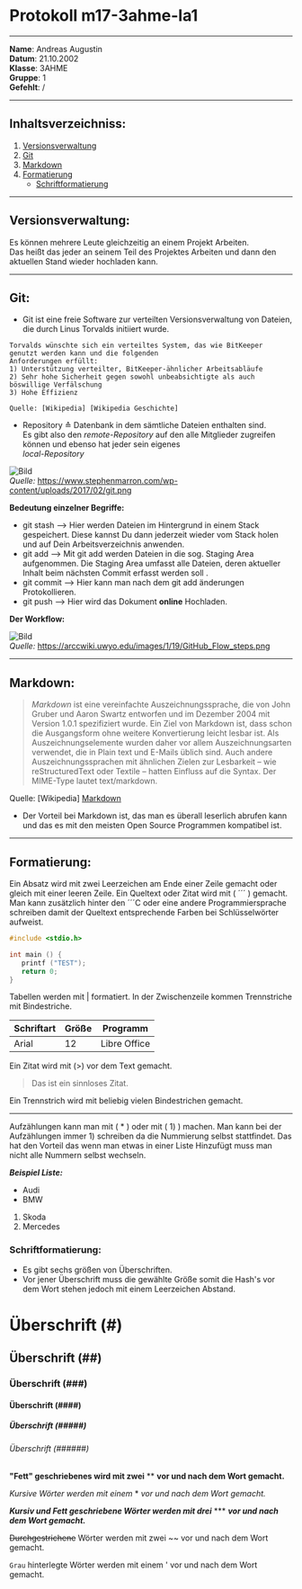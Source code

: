# Protokoll m17-3ahme-la1

-----

**Name**: Andreas Augustin  
**Datum**: 21.10.2002  
**Klasse**: 3AHME  
**Gruppe**: 1  
**Gefehlt**: /

-----

## Inhaltsverzeichniss:

1) [Versionsverwaltung](#versionsverwaltung) 
1) [Git](#git)
1) [Markdown](#markdown)
1) [Formatierung](#formatierung)
    * [Schriftformatierung](#Schriftformatierung) 

-----

## Versionsverwaltung:

 Es können mehrere Leute gleichzeitig an einem Projekt Arbeiten.  
 Das heißt das jeder an seinem Teil des Projektes Arbeiten und dann den aktuellen Stand wieder hochladen kann.

-----

## Git:

* Git ist eine freie Software zur verteilten Versionsverwaltung von Dateien, die durch Linus Torvalds initiiert wurde.
```
Torvalds wünschte sich ein verteiltes System, das wie BitKeeper genutzt werden kann und die folgenden  
Anforderungen erfüllt:
1) Unterstützung verteilter, BitKeeper-ähnlicher Arbeitsabläufe
2) Sehr hohe Sicherheit gegen sowohl unbeabsichtigte als auch böswillige Verfälschung
3) Hohe Effizienz

Quelle: [Wikipedia] [Wikipedia Geschichte]
```
* Repository ≙ Datenbank in dem sämtliche Dateien enthalten sind.  
Es gibt also den *remote-Repository* auf den alle Mitglieder zugreifen können und ebenso hat jeder sein eigenes  
*local-Repository*

![Bild](https://www.stephenmarron.com/wp-content/uploads/2017/02/git.png)  
*Quelle:* https://www.stephenmarron.com/wp-content/uploads/2017/02/git.png 

**Bedeutung einzelner Begriffe:**

* git stash   --> Hier werden Dateien im Hintergrund in einem Stack gespeichert. Diese kannst Du dann jederzeit wieder vom Stack holen und auf Dein Arbeitsverzeichnis anwenden.  
* git add     --> Mit git add werden Dateien in die sog. Staging Area aufgenommen. Die Staging Area umfasst alle Dateien, deren aktueller Inhalt beim nächsten Commit erfasst werden soll  .
* git commit  --> Hier kann man nach dem git add änderungen Protokollieren.
* git push    --> Hier wird das Dokument **online** Hochladen.  

**Der Workflow:**  


![Bild](https://arccwiki.uwyo.edu/images/1/19/GitHub_Flow_steps.png)  
*Quelle:* https://arccwiki.uwyo.edu/images/1/19/GitHub_Flow_steps.png 

-----

## Markdown:

>*Markdown* ist eine vereinfachte Auszeichnungssprache, die von John Gruber und Aaron Swartz entworfen und im Dezember 2004 mit Version 1.0.1 spezifiziert wurde. Ein Ziel von Markdown ist, dass schon die Ausgangsform ohne weitere Konvertierung leicht lesbar ist. Als Auszeichnungselemente wurden daher vor allem Auszeichnungsarten verwendet, die in Plain text und E-Mails üblich sind. Auch andere Auszeichnungssprachen mit ähnlichen Zielen zur Lesbarkeit – wie reStructuredText oder Textile – hatten Einfluss auf die Syntax. Der MIME-Type lautet text/markdown.

Quelle: [Wikipedia] [Markdown]

* Der Vorteil bei Markdown ist, das man es überall leserlich abrufen kann und das es mit den meisten Open Source Programmen kompatibel ist.

-----

## Formatierung:

Ein Absatz wird mit zwei Leerzeichen am Ende einer Zeile gemacht oder gleich mit einer leeren Zeile.
Ein Queltext oder Zitat wird mit ( ´´´ ) gemacht. Man kann zusätzlich hinter den ´´´C oder eine andere Programmiersprache schreiben damit der Queltext entsprechende Farben bei Schlüsselwörter aufweist.  

```C
#include <stdio.h>

int main () {
   printf ("TEST");
   return 0;
}
```

Tabellen werden mit | formatiert. In der Zwischenzeile kommen Trennstriche mit Bindestriche.

Schriftart    | Größe       | Programm
--------------|-------------|------------
Arial         | 12          | Libre Office

Ein Zitat wird mit (>) vor dem Text gemacht.  
> Das ist ein sinnloses Zitat.

Ein Trennstrich wird mit beliebig vielen Bindestrichen gemacht.

-----

Aufzählungen kann man mit ( * ) oder mit ( 1) ) machen. Man kann bei der Aufzählungen immer 1) schreiben da die Nummierung selbst stattfindet. Das hat den Vorteil das wenn man etwas in einer Liste Hinzufügt muss man nicht alle Nummern selbst wechseln.  

***Beispiel Liste:***
* Audi
* BMW

1) Skoda
1) Mercedes

### Schriftformatierung:

* Es gibt sechs größen von Überschriften. 
* Vor jener Überschrift muss die gewählte Größe somit die Hash's vor dem Wort stehen jedoch mit einem Leerzeichen Abstand.
# Überschrift (#)
## Überschrift (##)
### Überschrift (###)
#### Überschrift (####)
##### Überschrift (#####)
###### Überschrift (######)  
  
**"Fett" geschriebenes wird mit zwei**  **  **vor und nach dem Wort gemacht.**  

*Kursive Wörter werden mit einem* * *vor und nach dem Wort gemacht.*  

***Kursiv und Fett geschriebene Wörter werden mit drei***  ***  ***vor und nach dem Wort gemacht.***    

~~Durchgestrichene~~ Wörter werden mit zwei ~~ vor und nach dem Wort gemacht.  

`Grau` hinterlegte Wörter werden mit einem ' vor und nach dem Wort gemacht.


[Wikipedia Geschichte]: https://de.wikipedia.org/wiki/Git 
[Markdown]: https://de.wikipedia.org/wiki/Markdown
